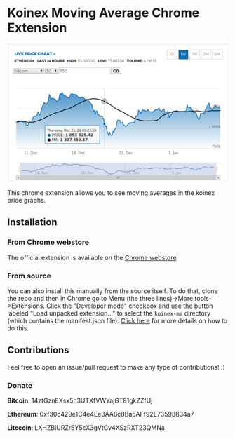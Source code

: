 # Koinex Moving Average Chrome Extension

![Screenshot](/screenshots/screenshot-01.png)

This chrome extension allows you to see moving averages in the koinex price graphs.

## Installation

### From Chrome webstore

The official extension is available on the [Chrome webstore](https://chrome.google.com/webstore/detail/koinex-moving-averages/efohgjgimcnjanfdeffefmmdfdmbjpij)

### From source

You can also install this manually from the source itself. To do that, clone the repo and then in Chrome go to Menu (the three lines)->More tools->Extensions. Click the "Developer mode" checkbox and use the button labeled "Load unpacked extension..." to select the `koinex-ma` directory (which contains the manifest.json file). [Click here](https://developer.chrome.com/extensions/getstarted#unpacked) for more details on how to do this.

## Contributions

Feel free to open an issue/pull request to make any type of contributions! :)

### Donate
**Bitcoin**: 14ztGznEXsx5n3UTXfVWYajGT81gkZZfUj

**Ethereum**: 0xf30c429e1C4e4Ee3AA8c8Ba5AFf92E73598834a7

**Litecoin**: LXHZBiURZr5Y5cX3gVtCv4XSzRXT23QMNa
